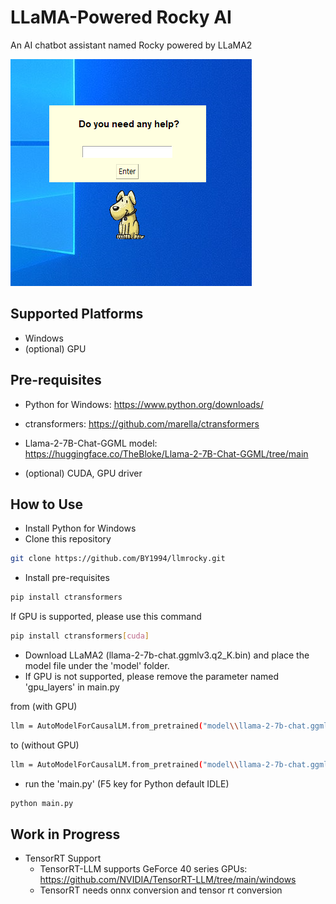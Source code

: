 # LLaMA-Powered Rocky AI

An AI chatbot assistant named Rocky powered by LLaMA2

![screenshot](assets/screenshot.PNG)



## Supported Platforms

- Windows
- (optional) GPU



## Pre-requisites

- Python for Windows: https://www.python.org/downloads/
- ctransformers: https://github.com/marella/ctransformers
- Llama-2-7B-Chat-GGML model: https://huggingface.co/TheBloke/Llama-2-7B-Chat-GGML/tree/main

- (optional) CUDA, GPU driver



## How to Use

- Install Python for Windows
- Clone this repository

```bash
git clone https://github.com/BY1994/llmrocky.git
```

- Install pre-requisites

```bash
pip install ctransformers
```

If GPU is supported, please use this command

```bash
pip install ctransformers[cuda]
```

- Download LLaMA2 (llama-2-7b-chat.ggmlv3.q2_K.bin) and place the model file under the 'model' folder.
- If GPU is not supported, please remove the parameter named 'gpu_layers' in main.py

from (with GPU)

```bash
llm = AutoModelForCausalLM.from_pretrained("model\\llama-2-7b-chat.ggmlv3.q2_K.bin", model_type="llama", gpu_layers=32)
```

to (without GPU)

```bash
llm = AutoModelForCausalLM.from_pretrained("model\\llama-2-7b-chat.ggmlv3.q2_K.bin", model_type="llama")
```

- run the 'main.py' (F5 key for Python default IDLE)

```bash
python main.py
```



## Work in Progress

- TensorRT Support
  - TensorRT-LLM supports GeForce 40 series GPUs: https://github.com/NVIDIA/TensorRT-LLM/tree/main/windows
  - TensorRT needs onnx conversion and tensor rt conversion